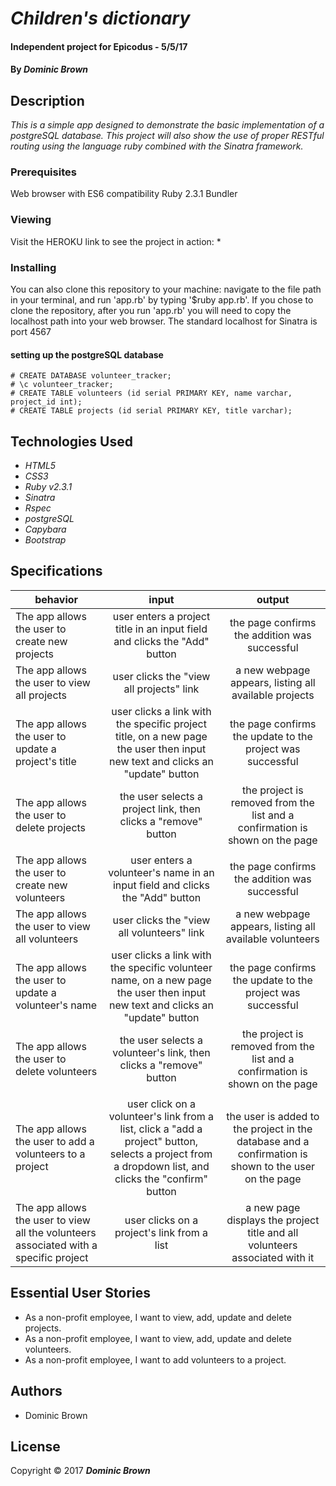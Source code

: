 # _Children's dictionary_

#### Independent project for Epicodus - 5/5/17

#### By _**Dominic Brown**_

## Description

_This is a simple app designed to demonstrate the basic implementation of a postgreSQL database.  This project will also show the use of proper RESTful routing using the language ruby combined with the Sinatra framework._

### Prerequisites

Web browser with ES6 compatibility
Ruby 2.3.1
Bundler

### Viewing

Visit the HEROKU link to see the project in action:
*

### Installing

You can also clone this repository to your machine: navigate to the file path in your terminal, and run 'app.rb' by typing '$ruby app.rb'. If you chose to clone the repository, after you run 'app.rb' you will need to copy the localhost path into your web browser. The standard localhost for Sinatra is port 4567

#### setting up the postgreSQL database

```
# CREATE DATABASE volunteer_tracker;
# \c volunteer_tracker;
# CREATE TABLE volunteers (id serial PRIMARY KEY, name varchar, project_id int);
# CREATE TABLE projects (id serial PRIMARY KEY, title varchar);
```

## Technologies Used

* _HTML5_
* _CSS3_
* _Ruby v2.3.1_
* _Sinatra_
* _Rspec_
* _postgreSQL_
* _Capybara_
* _Bootstrap_

## Specifications

| behavior |  input   |  output  |
|----------|:--------:|:--------:|
| The app allows the user to create new projects | user enters a project title in an input field and clicks the "Add" button | the page confirms the addition was successful |
| The app allows the user to view all projects | user clicks the "view all projects" link | a new webpage appears, listing all available projects |
| The app allows the user to update a project's title | user clicks a link with the specific project title, on a new page the user then input new text and clicks an "update" button | the page confirms the update to the project was successful |
| The app allows the user to delete projects | the user selects a project link, then clicks a "remove" button | the project is removed from the list and a confirmation is shown on the page |
||||
| The app allows the user to create new volunteers | user enters a volunteer's name in an input field and clicks the "Add" button | the page confirms the addition was successful |
| The app allows the user to view all volunteers| user clicks the "view all volunteers" link | a new webpage appears, listing all available volunteers |
| The app allows the user to update a volunteer's name | user clicks a link with the specific volunteer name, on a new page the user then input new text and clicks an "update" button | the page confirms the update to the project was successful |
| The app allows the user to delete volunteers | the user selects a volunteer's link, then clicks a "remove" button | the project is removed from the list and a confirmation is shown on the page |
||||
| The app allows the user to add a volunteers to a project | user click on a volunteer's link from a list, click a "add a project" button, selects a project from a dropdown list, and clicks the "confirm" button | the user is added to the project in the database and a confirmation is shown to the user on the page |
| The app allows the user to view all the volunteers associated with a specific project | user clicks on a project's link from a list | a new page displays the project title and all volunteers associated with it |

## Essential User Stories

* As a non-profit employee, I want to view, add, update and delete projects.
* As a non-profit employee, I want to view, add, update and delete volunteers.
* As a non-profit employee, I want to add volunteers to a project.

## Authors

* Dominic Brown

## License

Copyright © 2017 **_Dominic Brown_**
